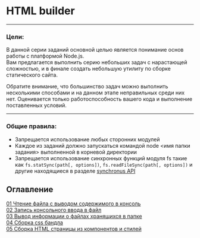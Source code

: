 # HTML builder
---

### Цели:

В данной серии заданий основной целью является понимание основ работы с платформой Node.js.  
Вам предлагается выполнить серию небольших задач с нарастающей сложностью, и в финале создать небольшую утилиту по сборке статического сайта. 

Обратите внимание, что большинство задач можно выполнить несколькими способами и на данном этапе неправильных среди них нет. Оценивается только работоспособность вашего кода и выполнение поставленных условий. 

---

### Общие правила:

- Запрещается использование любых сторонних модулей
- Каждое из заданий должно запускаться командой node <имя папки задания> выполненной в корневой директории
- Запрещается использование синхронных функций модуля fs такие как ```fs.statSync(path[, options])```, 
```fs.readFileSync(path[, options])``` и другие находящиеся в разделе [synchronus API](https://nodejs.org/api/fs.html#fs_synchronous_api)

## Оглавление
[01 Чтение файла с выводом содержимого в консоль](https://github.com/EvgeniiMal/HTML-builder/blob/main/01-read-file/README.md)  
[02 Запись консольного ввода в файл](https://github.com/EvgeniiMal/HTML-builder/blob/main/02-write-file/README.md)  
[03 Вывод информации о файлаx хранящихся в папке](https://github.com/EvgeniiMal/HTML-builder/blob/main/03-files-in-folder/README.md)  
[04 Сборка css бандла](https://github.com/EvgeniiMal/HTML-builder/blob/main/04-merge-styles/README.md)  
[05 Сборка HTML страницы из компонентов и стилей](https://github.com/EvgeniiMal/HTML-builder/blob/main/05-merge-html/README.md)  
